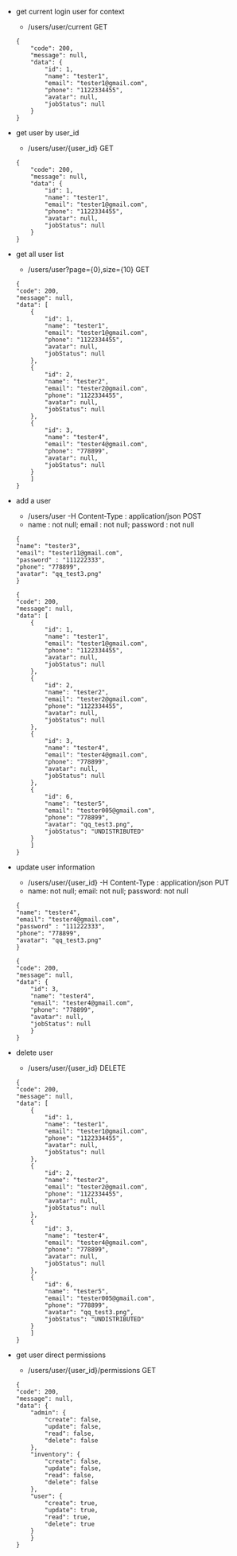 *   get current login user for context

    *   /users/user/current GET

    ```
    {
        "code": 200,
        "message": null,
        "data": {
            "id": 1,
            "name": "tester1",
            "email": "tester1@gmail.com",
            "phone": "1122334455",
            "avatar": null,
            "jobStatus": null
        }
    }
    ```

*   get user by user_id
    *   /users/user/{user_id} GET


    ```
    {
        "code": 200,
        "message": null,
        "data": {
            "id": 1,
            "name": "tester1",
            "email": "tester1@gmail.com",
            "phone": "1122334455",
            "avatar": null,
            "jobStatus": null
        }
    }
    ```

*   get all user list
    *   /users/user?page={0},size={10} GET


    ```
    {
    "code": 200,
    "message": null,
    "data": [
        {
            "id": 1,
            "name": "tester1",
            "email": "tester1@gmail.com",
            "phone": "1122334455",
            "avatar": null,
            "jobStatus": null
        },
        {
            "id": 2,
            "name": "tester2",
            "email": "tester2@gmail.com",
            "phone": "1122334455",
            "avatar": null,
            "jobStatus": null
        },
        {
            "id": 3,
            "name": "tester4",
            "email": "tester4@gmail.com",
            "phone": "778899",
            "avatar": null,
            "jobStatus": null
        }
        ]
    }
    ```

*   add a user
    *   /users/user -H Content-Type : application/json POST
    *   name : not null; email : not null; password : not null


    ```
    {
    "name": "tester3",
    "email": "tester11@gmail.com",
    "password" : "111222333",
    "phone": "778899",
    "avatar": "qq_test3.png"
    }
    ```
    ```
    {
    "code": 200,
    "message": null,
    "data": [
        {
            "id": 1,
            "name": "tester1",
            "email": "tester1@gmail.com",
            "phone": "1122334455",
            "avatar": null,
            "jobStatus": null
        },
        {
            "id": 2,
            "name": "tester2",
            "email": "tester2@gmail.com",
            "phone": "1122334455",
            "avatar": null,
            "jobStatus": null
        },
        {
            "id": 3,
            "name": "tester4",
            "email": "tester4@gmail.com",
            "phone": "778899",
            "avatar": null,
            "jobStatus": null
        },
        {
            "id": 6,
            "name": "tester5",
            "email": "tester005@gmail.com",
            "phone": "778899",
            "avatar": "qq_test3.png",
            "jobStatus": "UNDISTRIBUTED"
        }
        ]
    }
    ```

*   update user information

    *   /users/user/{user_id} -H Content-Type : application/json PUT
    *   name: not null; email: not null; password: not null

    ```
    {
    "name": "tester4",
    "email": "tester4@gmail.com",
    "password" : "111222333",
    "phone": "778899",
    "avatar": "qq_test3.png"
    }
    ```

    ```
    {
    "code": 200,
    "message": null,
    "data": {
        "id": 3,
        "name": "tester4",
        "email": "tester4@gmail.com",
        "phone": "778899",
        "avatar": null,
        "jobStatus": null
        }
    }
    ```

*   delete user

    *   /users/user/{user_id} DELETE

    ```
    {
    "code": 200,
    "message": null,
    "data": [
        {
            "id": 1,
            "name": "tester1",
            "email": "tester1@gmail.com",
            "phone": "1122334455",
            "avatar": null,
            "jobStatus": null
        },
        {
            "id": 2,
            "name": "tester2",
            "email": "tester2@gmail.com",
            "phone": "1122334455",
            "avatar": null,
            "jobStatus": null
        },
        {
            "id": 3,
            "name": "tester4",
            "email": "tester4@gmail.com",
            "phone": "778899",
            "avatar": null,
            "jobStatus": null
        },
        {
            "id": 6,
            "name": "tester5",
            "email": "tester005@gmail.com",
            "phone": "778899",
            "avatar": "qq_test3.png",
            "jobStatus": "UNDISTRIBUTED"
        }
        ]
    }
    ```

* get user direct permissions
    * /users/user/{user_id}/permissions         GET
    ```
    {
    "code": 200,
    "message": null,
    "data": {
        "admin": {
            "create": false,
            "update": false,
            "read": false,
            "delete": false
        },
        "inventory": {
            "create": false,
            "update": false,
            "read": false,
            "delete": false
        },
        "user": {
            "create": true,
            "update": true,
            "read": true,
            "delete": true
        }
        }
    }
    ```
